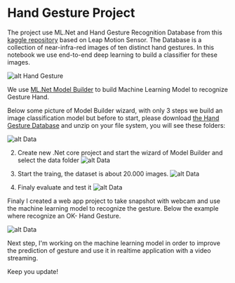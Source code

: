 
# Hand Gesture Project

The project use ML.Net and Hand Gesture Recognition Database from this [kaggle repository](https://www.kaggle.com/gti-upm/leapgestrecog)  based on Leap Motion Sensor. The Database is a collection of near-infra-red images of ten distinct hand gestures. In this notebook we use end-to-end deep learning to build a classifier for these images.

![alt Hand Gesture](https://github.com/mrcarbook/handgesture/blob/master/HandGestureML.WebApp/wwwroot/CameraPhotos/dataset-cover.png)

We use [ML.Net Model Builder](https://dotnet.microsoft.com/apps/machinelearning-ai/ml-dotnet/model-builder) to build Machine Learning Model to recognize Gesture Hand.

Below some picture of Model Builder wizard, with only 3 steps we build an image classification model but before to start, please download [the Hand Gesture Database](https://www.kaggle.com/benenharrington/hand-gesture-recognition-database-with-cnn/data) and unzip on your file system, you will see these folders:

![alt Data](https://github.com/mrcarbook/handgesture/blob/master/Model%20Training/data.PNG)

2) Create new .Net core project and start the wizard of Model Builder and select the data folder 
![alt Data](https://github.com/mrcarbook/handgesture/blob/master/Model%20Training/datapreview.PNG)

3) Start the traing, the dataset is about 20.000 images.
![alt Data](https://github.com/mrcarbook/handgesture/blob/master/Model%20Training/train.PNG)

4) Finaly evaluate and test it
![alt Data](https://github.com/mrcarbook/handgesture/blob/master/Model%20Training/evalute.PNG)

Finaly I created a web app project to take snapshot with webcam and use the machine learning model to recognize the gesture. Below the example where recognize an OK- Hand Gesture.

![alt Data](https://github.com/mrcarbook/handgesture/blob/master/Model%20Training/prediction.PNG)

Next step, I'm working on the machine learning model in order to improve the prediction of gesture and use it in realtime application with a video streaming. 

Keep you update!

